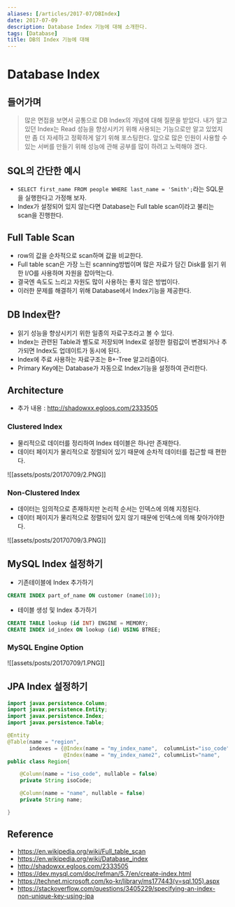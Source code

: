 ```yaml
---
aliases: [/articles/2017-07/DBIndex]
date: 2017-07-09
description: Database Index 기능에 대해 소개한다.
tags: [Database]
title: DB의 Index 기능에 대해
---
```

# Database Index
## 들어가며
> 많은 면접을 보면서 공통으로 DB Index의 개념에 대해 질문을 받았다. 내가 알고있던 Index는 Read 성능을 향상시키기 위해 사용되는 기능으로만 알고 있었지만 좀 더 자세하고 정확하게 알기 위해 포스팅한다. 앞으로 많은 인원이 사용할 수 있는 서버를 만들기 위해 성능에 관해 공부를 많이 하려고 노력해야 겠다.

## SQL의 간단한 예시
- `SELECT first_name FROM people WHERE last_name = 'Smith';`라는 SQL문을 실행한다고 가정해 보자.
- Index가 설정되어 있지 않는다면 Database는 Full table scan이라고 불리는 scan을 진행한다.

## Full Table Scan
- row의 값을 순차적으로 scan하며 값을 비교한다.
- Full table scan은 가장 느린 scanning방법이며 많은 자료가 담긴 Disk를 읽기 위한 I/O를 사용하며 자원을 잡아먹는다.
- 결국엔 속도도 느리고 자원도 많이 사용하는 좋지 않은 방법이다.
- 이러한 문제를 해결하기 위해 Database에서 Index기능을 제공한다.

## DB Index란?
- 읽기 성능을 향상시키기 위한 일종의 자료구조라고 볼 수 있다.
- Index는 관련된 Table과 별도로 저장되며 Index로 설정한 컬럼값이 변경되거나 추가되면 Index도 업데이트가 동시에 된다.
- Index에 주료 사용하는 자료구조는 B+-Tree 알고리즘이다.
- Primary Key에는 Database가 자동으로 Index기능을 설정하여 관리한다.

## Architecture
- 추가 내용 : <http://shadowxx.egloos.com/2333505>

### Clustered Index
- 물리적으로 데이터를 정리하여 Index 테이블은 하나만 존재한다.
- 데이터 페이지가 물리적으로 정렬되어 있기 때문에 순차적 데이터를 접근할 때 편한다.

![[assets/posts/20170709/2.PNG]]

### Non-Clustered Index
- 데이터는 임의적으로 존재하지만 논리적 순서는 인덱스에 의해 지정된다.
- 데이터 페이지가 물리적으로 정렬되어 있지 않기 때문에 인덱스에 의해 찾아가야한다.

![[assets/posts/20170709/3.PNG]]

## MySQL Index 설정하기
- 기존테이블에 Index 추가하기

```sql
CREATE INDEX part_of_name ON customer (name(10));
```

- 테이블 생성 및 Index 추가하기

```sql
CREATE TABLE lookup (id INT) ENGINE = MEMORY;
CREATE INDEX id_index ON lookup (id) USING BTREE;
```

### MySQL Engine Option

![[assets/posts/20170709/1.PNG]]

## JPA Index 설정하기
```java
import javax.persistence.Column;
import javax.persistence.Entity;
import javax.persistence.Index;
import javax.persistence.Table;

@Entity
@Table(name = "region",
       indexes = {@Index(name = "my_index_name",  columnList="iso_code", unique = true),
                  @Index(name = "my_index_name2", columnList="name",     unique = false)})
public class Region{

    @Column(name = "iso_code", nullable = false)
    private String isoCode;

    @Column(name = "name", nullable = false)
    private String name;

}
```
## Reference
- <https://en.wikipedia.org/wiki/Full_table_scan>
- <https://en.wikipedia.org/wiki/Database_index>
- <http://shadowxx.egloos.com/2333505>
- <https://dev.mysql.com/doc/refman/5.7/en/create-index.html>
- <https://technet.microsoft.com/ko-kr/library/ms177443(v=sql.105).aspx>
- <https://stackoverflow.com/questions/3405229/specifying-an-index-non-unique-key-using-jpa>

